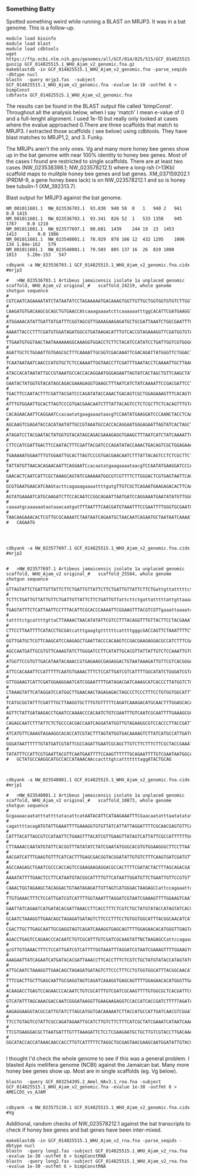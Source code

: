 ### Something Batty


Spotted something weird while running a BLAST on MRJP3. It was in a bat genome. This is a follow-up. 



```
module load bioinfo
module load blast
module load cdbtools
wget https://ftp.ncbi.nlm.nih.gov/genomes/all/GCF/014/825/515/GCF_014825515.1_WHU_Ajam_v2/GCF_014825515.1_WHU_Ajam_v2_genomic.fna.gz
gunzip GCF_014825515.1_WHU_Ajam_v2_genomic.fna.gz
makeblastdb -in GCF_014825515.1_WHU_Ajam_v2_genomic.fna -parse_seqids -dbtype nucl
blastn  -query mrjp3.fas  -subject GCF_014825515.1_WHU_Ajam_v2_genomic.fna -evalue 1e-10 -outfmt 6 > bimpConst
cdbfasta GCF_014825515.1_WHU_Ajam_v2_genomic.fna
```

The results can be found in the BLAST output file called 'bimpConst'. Throughout all the analysis below, when I say 'match' I mean e-value of 0 and a full-lenght alignment. I used 1e-10  but really only looked at cases where the evalue approached 0.There are three scaffolds that match to MRJP3. I extracted those scaffolds ( see below) using cdbtools. They have blast matches to MRJP1,2, and 3. Funky. 


The MRJPs aren't the only ones. Vg and many more honey bee genes show up in the bat genome with near 100% identity to honey bee genes. Most of the cases I found are restricted to single scaffolds. There are at least two cases (NW_023538398.1; NW_023578212.1) where a long-ish (>13Kb) scaffold maps to mulitple honey bee genes and bat genes. XM_037159202.1 (PRDM-9, a gene honey bees lack) is on NW_023578212.1 and so is honey bee tubulin-1 (XM_392313.7).


Blast output for MRJP3 against the bat genome. 
```
NM_001011601.1	NW_023536703.1	93.830	940	58	0	1	940	2	941	0.0	1415
NM_001011601.1	NW_023536703.1	93.341	826	52	1	533	1358	945	1767	0.0	1218
NM_001011601.1	NW_023577697.1	80.681	1439	244	19	23	1453	1413	1	0.0	1086
NM_001011601.1	NW_023548001.1	78.929	878	166	12	432	1295	1006	134	1.84e-162	579
NM_001011601.1	NW_023548001.1	79.503	805	137	16	26	819	1800	1013	5.20e-153	547
```



```
cdbyank -a NW_023536703.1 GCF_014825515.1_WHU_Ajam_v2_genomic.fna.cidx #mrjp3

#	>NW_023536703.1 Artibeus jamaicensis isolate 1a unplaced genomic scaffold, WHU_Ajam_v2 original_#	scaffold_24219, whole genome shotgun sequence
#	CGTCAATCAGAAAATATCTATAATATCCTAGAAAAATGACAAAGTGGTTGTTGCTGGTGGTGTGTCTTGGTATAGCTTGT
#	CAAGATGTGACAAGCGCAGCTGTGAACCAtcaaagaaaatcttcaaaaaatttggCACATTCGATGAAGGTGATCTACGA
#	ATGGAAACATATTGATTATGATTTCGGTAGCGTTGAAAGAAGAGATGCTGCGATTAAATCTGGCGAATTTGATCACACAA
#	AAAATTACCCTTTCGATGTGGATAGATGGCGTGATAAGACATTTGTCACCGTAGAAAGGTTCGATGGTGTACCTTCTTCT
#	TTGAATGTGGTAACTAATAAAAAAGGCAAAGGTGGACCTCTTCTACATCCATATCCTGATTGGTCGTGGGCGAACTATAA
#	AGATTGCTCTGGAATTGTGAGCGCTTTCAAAATTGCGGTCGACAAATTCGACAGATTATGGGTTCTGGACTCAGGTCTTG
#	TCAATAATAATCAACCCATGTGCTCTCCAAAATTGGTAACCTTCGATTTGAATACCTCAAAATTGCTTAAGCAAGTCGAG
#	ATACCACATAATATTGCCGTAAATGCCACCACAGGAATGGGAGAATTAGTATCACTAGCTGTTCAAGCTATAGATCCTAC
#	GAATACTATGGTGTACATAGCAGACGAAAGAGGTGAAGCTTTAATCATCTATCAAAATTCCGACGATTCCTTCCATCGAT
#	TGACTTCCAATACTTTCGATTACGATCCCAGATATACCAAACTGACAGTCGCTGGAGAAAGTTTCACAGTGAAAAATGGA
#	ATTTGTGGAATTGCACTTAGTCCCGTGACGAACAATCTTTATTACAGTCCTCTCGCTTCTCACAGTTTGTATTATGTTAA
#	CACAGAACAATTCAGGAATCcacaatatgaagaaaataacgTCCAATATGAAGGATCCCAANCTACCTCAAAATTGCTTA
#	AGCAAGTCGAGATACCACATAATATTGCCGTAAATGCCACCACAGGAATGGGAGAATTAGTATCACTAGCTGTTCAAGCT
#	ATAGATCCTACGAATACTATGGTGTACATAGCAGACGAAAGAGGTGAAGCTTTAATCATCTATCAAAATTCCGACGATTC
#	CTTCCATCGATTGACTTCCAATACTTTCGATTACGATCCCAGATATACCAAACTGACAGTCGCTGGAGAAAGTTTCACAG
#	TGAAAAATGGAATTTGTGGAATTGCACTTAGTCCCGTGACGAACAATCTTTATTACAGTCCTCTCGCTTCTCACAGTTTG
#	TATTATGTTAACACAGAACAATTCAGGAATCcacaatatgaagaaaataacgTCCAATATGAAGGATCCCAAGATATTTT
#	GAACACTCAATCATTCGCTAAAGCAGTATCGAAAAATGGCGTCGTTTTCTTGGGACTCGTGAGTAATTCAGCTGTTGGCT
#	GCGTGAATGAACATCAAGtacttcagaaagaaaattttgatgTTGTCGCTCAGAATGAAGAGACACTTCAAATGATCGTT
#	AGTATGAAAATCATGCAAGATCTTCCACAATCCGGCAGAATTAATGATCCAGGAAATGAATATATGTTGGCTTTAAGtaa
#	caaaatgcaaaaaataataaacaatgatTTTAATTTCAACGATGTAAATTTCCGAATTTTGGGTGCGAATGTAAATGATT
#	TAACAAGAAACACTCGTTGCGCAAAATCTAATAATCAGAATGCTAACAATCAGAATGCTAATAATCAAAATGCTAACAAT
#	CAGAATG




cdbyank -a NW_023577697.1 GCF_014825515.1_WHU_Ajam_v2_genomic.fna.cidx #mrjp2


#	>NW_023577697.1 Artibeus jamaicensis isolate 1a unplaced genomic scaffold, WHU_Ajam_v2 original_#	scaffold_25584, whole genome shotgun sequence
#	GTTAGTATTCTGATTGTTATTCTTCTGATTGTTATTCTTCTGATTGTTATTCTTCTGattgttatttttctgattgTTAT
#	TCTTCTGATTGTTATTGTTCTGATTGTTATTCTTCTGATTGTTattcttctgattatttttattgttaaaatttgcGCAA
#	TGAGTATTTCTCATTAATTCCTTTACATTCGCACCCAAAATTCGGAAGTTTACGTCGTTgaaattaaaatcattatttac
#	tattttctgcattttgttaCTTAAAACTAACATATATTCGTCCTTTACAGGTTTGTTACTTCCTACGAAATGTGGAAGCT
#	CTTCCTTAATTTTCATACCTGCGAtcatttgaagtgttttttcattttgggcGACCAGTTCTAAATTTTCTCTCTGAAGT
#	GGTTGATGCTCGTTCAAGCATCCAAGAGCTGAATTACCCACAAGTCCGACGAAGAGGACGCCATCTTTCGATACTGCTTT
#	AGCCAATGATTGCGTGTTCAAAGTATCTTGGGATCCTTCATATTGCACGTTATTATTGTCTCCAAATTGTGATTTCATAA
#	ATGGTTCCGTGTTGACATAATACAAACCGTGAGAAGCGAGAGGACTGTAATAAAGATTGTTCGTCACGGGACTAAGAGCC
#	ATTCCACAAATTCCATTTTTCAATGTGAAACTTTCTCCATTGATCGTCATTTTGGCATATCTGGGATCGTAATCGAAAGT
#	GTTGGAAGTCATTCGATGGAAGGAATCATCGGAATTTTGATAGACGATCAAAGCATCACCCTTATGGTCTGCTATGTATA
#	CTAAAGTATTCATAGGATCCATGGCTTGAACAACTAGAGAGACTAGCCCTCCCTTTCCTGTGGTGGCATTTACGGCAATA
#	TCATGCGGTATTTCGATTTGCTTAAGGTGCTTTGTGTTTTTCAGATCAAAGACATGCAACTTTGGAGCACATATAGGTTC
#	AGTTCTATTGATAAGACCTGAATCCAAAACCCACAATCTGTCGAATTTGTCAATCGCAATTTTGAAAGCGCTCACGATTC
#	CAGAGCAATCTTTATTCTCTGCCCACGACCAATCAGGATATGGTTGTAGAAGGCGTCCACCCTTACCGATTTTGTTAGAT
#	ATCATGTTCAAAGTAGAAGGCACACCATCGTACTTTAGTATGGTGACAAAAGTCTTATCATGCCATTGATCGACATCGAA
#	GGGATAATTTTTTGTATGATCGTATTCGCCAGATTGAATCGCAGCTTGTCTTCTTTCTTCGCTACCGAAATCATAATCGA
#	TATATTTCCATTCGTGAATTACGTTCAATGAATTTTCCAAGTTTTTTGCAGAATTTTGTCGAATAATGGCACCTTGACAA
#	GCTATGCCAAGGCATGCCACCATAAACAAccactttgtcatttttttaggATACTGCAG



cdbyank -a NW_023548001.1 GCF_014825515.1_WHU_Ajam_v2_genomic.fna.cidx #mrjp1

#	>NW_023548001.1 Artibeus jamaicensis isolate 1a unplaced genomic scaffold, WHU_Ajam_v2 original_#	scaffold_10873, whole genome shotgun sequence
#	GcgaaaacaatatttattttatacattcatAATACATTCATAAGAAATTTCGaacaatatttaatatatatcgaaaaaaa
#	cagattttacagATGTATTGAAATTTTGAAAGGTGTGTTATCATTATTAGGATTTTCGCAACGAGTGTTCAATATCAAGT
#	CATTTACATTAGCGTCCATAATTCTGAAGTTTACATCGTTGAAGTTATAGTCATTATTCGCCATTTTTTGCATTCTGTTA
#	CTTAAAACCAATATGTATTCACGGTTTATATATCTATCGAATATGGGCACGTGTGGAAGGGCTTCCTTAATCTTCATGCC
#	AACGATCATTTGAAGTGTTTCATCACTTTGAGCGACGGTACGGATATTGTGTCTTTCAAGTGATCGATGTTCGTTCCAGC
#	AGCCAAGAGCTGAATCGCCCACCAGTCCGAAGAAGAGGACGCCACTTTTCGATACTACTTTAGCAGACGATTGGGTATCC
#	AAAATATTTTGAACTCCTTCATAATGTACGGCATTTTGTTCATAATTGGATGTTCTGAATTGTTCCGTGTTAACATAATA
#	CAAACTGGTAGAAGCTACAGGACTGTAATAGAGATTGTTAGTCATGGGACTAAGAGCCattccagaaattccactttgcG
#	TTGTGAAACTTTCTCCATTGATCGTCATTTTGGTAAATTTAGGATCGTAATCGAAAGTTTTGGAAGTCAATCGATGGAAA
#	GAATTATCAGAATCATGATACACGATTAAACCTTCACCTTTCTCGTCTGCTATGTATACCATAGTATCACCATTTATATT
#	GCAATCTAAAGGTTGAACAGCTAGAGATGATAGTCTTCCCTTTCCTGTGGTGGCATTTACGGCAACATCATGCGGTATTT
#	CGACTTGCTTGAGCAATTGCGAGGTAGTCAGATCAAAGGTGAGCAGTTTTGGAGAACACATGGGTTGAGTATTATTGACA
#	AGACCTGAGTCCAGAACCCACAATCTGTCGCATTTGTCGATCGCAAGTATTNCTAAGAGCCattccagaaattccacttt
#	gcGTTGTGAAACTTTCTCCATTGATCGTCATTTTGGTAAATTTAGGATCGTAATCGAAAGTTTTGGAAGTCAATCGATGG
#	AAAGAATTATCAGAATCATGATACACGATTAAACCTTCACCTTTCTCGTCTGCTATGTATACCATAGTATCACCATTTAT
#	ATTGCAATCTAAAGGTTGAACAGCTAGAGATGATAGTCTTCCCTTTCCTGTGGTGGCATTTACGGCAACATCATGCGGTA
#	TTTCGACTTGCTTGAGCAATTGCGAGGTAGTCAGATCAAAGGTGAGCAGTTTTGGAGAACACATGGGTTGAGTATTATTG
#	ACAAGACCTGAGTCCAGAACCCACAATCTGTCGCATTTGTCGATCGCAAGTTTTGTGGCGCTCACGATTCCAGAGCAATC
#	GTCATATTTAGCAAACGACCAATCGGGATAAGGTTGAAGAAGAGGTCCACCATCACCGATCTTTTTAGATATCACGTTCA
#	AAGAGGAAGGTACGCCATTGTATCTTAGCATGGTGACAAAAATCTTACCATGCCATTGATCAACGTCGGATGGATAATTT
#	TTCCTGTAGTCGTATTCGCCAGATAGAATTGCATCTTGTCTTCTTTCATCGCTATCGAAATCATAATCAAAGAATTTCCA
#	TTCGTGAAGGACGCTTAATGATTTGTTTAAAGATTCTCCTCGAAGAATGCTGCTTGTCGTACCTTGACAAACTATGCCAA
#	GGCATACCACCATAAACAACCACCTTGTCATTTTTCTAGGCTGCGAGTAACGAAGCAATGGATATTGTACGTGAA


```



I thought I'd check the whole genome to see if this was a general problem. I blasted Apis mellifera genome (NCBI) against the Jamaican bat. Many more honey bee genes show up. Most are in single scaffolds (eg. Vg below). 



```
blastn  -query GCF_003254395.2_Amel_HAv3.1_rna.fna -subject GCF_014825515.1_WHU_Ajam_v2_genomic.fna -evalue 1e-30 -outfmt 6 > AMELCDS_vs_AJAM


cdbyank -a NW_023575136.1 GCF_014825515.1_WHU_Ajam_v2_genomic.fna.cidx #Vg

```



Additional, random checks of NW_023578212.1 against the bat transcripts to check if honey bee genes and bat genes have been inter-mixed. 

```
makeblastdb -in GCF_014825515.1_WHU_Ajam_v2_rna.fna -parse_seqids -dbtype nucl
blastn  -query long2.fas -subject GCF_014825515.1_WHU_Ajam_v2_rna.fna -evalue 1e-30 -outfmt 6 > bimpConstRNA
blastn  -query long2.fas -subject GCF_014825515.1_WHU_Ajam_v2_rna.fna -evalue 1e-30 -outfmt 6 > bimpConstRNA

```



















